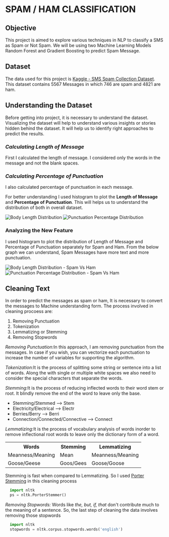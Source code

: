 # SPAM / HAM CLASSIFICATION
<h2>Objective</h2>
<p>This project is aimed to explore various techniques in NLP to classify a SMS as Spam or Not Spam. We will be using two Machine Learning Models Random Forest and Gradient Boosting to predict Spam Message.</p>

<h2>Dataset</h2>
<p>The data used for this project is <a href="https://www.kaggle.com/uciml/sms-spam-collection-dataset">Kaggle - SMS Spam Collection Dataset</a>. This dataset contains 5567 Messages in which 746 are spam and 4821 are ham.</p>

<h2>Understanding the Dataset</h2>
<p>Before getting into project, it is necessary to understand the dataset. Visualizing the dataset will help to understand various insights or stories hidden behind the dataset. It will help us to identify right approaches to predict the results.</p>

<h3><i>Calculating Length of Message</i></h3>
<p>First I calculated the length of message. I considered only the words in the message and not the blank spaces.</p> 

<h3><i>Calculating Percentage of Punctuation</i></h3>
<p>I also calculated percentage of punctuation in each message.</p> 

<p>For better understanding I used histogram to plot the <b>Length of Message</b> and <b>Percentage of Punctuation</b>. This will helps us to understand the distribution of both in overall dataset.</p>

<img src="https://user-images.githubusercontent.com/57459830/101291667-94921f80-37d8-11eb-8238-3457dfaeb47a.png" alt="Body Length Distribution"> <img src="https://user-images.githubusercontent.com/57459830/101291811-7f69c080-37d9-11eb-8c0b-744308b6fa0c.png" alt="Punctuation Percentage Distribution"> 

<h3>Analyzing the New Feature</h3>
<p>I used histogram to plot the distribution of Length of Message and Percentage of Punctuation separately for Spam and Ham. From the below graph we can understand, Spam Messages have more text and more punctuation.</p>

<img src="https://user-images.githubusercontent.com/57459830/101295532-25bec180-37ec-11eb-9bac-2834586c1ebd.png" alt="Body Length Distribution - Spam Vs Ham "> <img src="https://user-images.githubusercontent.com/57459830/101295558-5f8fc800-37ec-11eb-88bc-ef243aab60cf.png" alt="Punctuation Percentage Distribution - Spam Vs Ham ">

<h2>Cleaning Text</h2>
<p>In order to predict the messages as spam or ham, It is necessary to convert the messages to Machine understanding form. The process involved in cleaning procoess are:</p>
<ol>
  <li>Removing Punctuation</li>
  <li>Tokenization</li>
  <li>Lemmatizing or Stemming</li>
  <li>Removing Stopwords</li>
</ol>
<p>
<i>Removing Punctuation:</i>In this approach, I am removing punctuation from the messages. In case if you wish, you can vectorize each punctuation to increase the number of variables for supporting the algorithm.
  
<i>Tokenization:</i>It is the process of splitting some string or sentence into a list of words. Along the with single or multiple white spaces we also need to consider the special characters that separate the words. 

<i>Stemming:</i>It is the process of reducing inflected words to their word stem or root. It blindly remove the end of the word to leave only the base. 
<ul>
  <li>Stemming/Stemmed  -->  Stem</li>
  <li>Electricity/Electrical  -->  Electr</li>
  <li>Berries/Berry  -->  Berri</li>
  <li>Connection/Connected/Connective  -->  Connect</li>
</ul>
<i>Lemmatizing:</i>It is the process of vocabulary analysis of words inorder to remove inflectional root words to leave only the dictionary form of a word.</p>

<table>
  <tr>
    <th>Words</th>
    <th>Stemming</th>
    <th>Lemmatizing</th>
  </tr>
  <tr>
    <td>Meanness/Meaning</td>
    <td>Mean</td>
    <td>Meanness/Meaning</td>
  </tr>
  <tr>
    <td>Goose/Geese</td>
    <td>Goos/Gees</td>
    <td>Goose/Goose</td>
  </tr>
</table>
<p>Stemming is fast when compared to Lemmatizing. So I used <a href="https://tartarus.org/martin/PorterStemmer/">Porter Stemming</a> in this cleaning process</p>

```python
  import nltk
  ps = nltk.PorterStemmer()
```


<i>Removing Stopwords:</i> Words like <i>the, but, if, that</i> don't contribute much to the meaning of a sentence. So, the last step of cleaning the data involves removing those stopwords

```python
  import nltk
  stopwords = nltk.corpus.stopwords.words('english')
```



